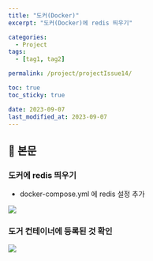 ```yaml
---
title: "도커(Docker)"
excerpt: "도커(Docker)에 redis 띄우기"

categories:
  - Project
tags:
  - [tag1, tag2]

permalink: /project/projectIssue14/

toc: true
toc_sticky: true

date: 2023-09-07
last_modified_at: 2023-09-07
---
```


## 🔎 본문

### 도커에 redis 띄우기
- docker-compose.yml 에 redis 설정 추가
<img src="https://github.com/HUFSjlee/HUFSjlee.github.io/assets/67497759/7a50e3e6-b0a6-4ce6-b52c-448aef40b158/">

### 도거 컨테이너에 등록된 것 확인
<img src="https://github.com/HUFSjlee/stadiumManager-backend/assets/67497759/9e9fb9a5-3c1f-44b5-b368-820f3f345c3f">
